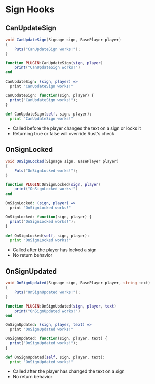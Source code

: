 # Sign Hooks

## CanUpdateSign

``` csharp
void CanUpdateSign(Signage sign, BasePlayer player)
{
    Puts("CanUpdateSign works!");
}
```

``` lua
function PLUGIN:CanUpdateSign(sign, player)
    print("CanUpdateSign works!")
end
```

``` coffeescript
CanUpdateSign: (sign, player) =>
  print "CanUpdateSign works!"
```

``` javascript
CanUpdateSign: function(sign, player) {
  print("CanUpdateSign works!");
}
```

``` python
def CanUpdateSign(self, sign, player):
  print "CanUpdateSign works!"
```

 * Called before the player changes the text on a sign or locks it
 * Returning true or false will override Rust's check

## OnSignLocked

``` csharp
void OnSignLocked(Signage sign, BasePlayer player)
{
    Puts("OnSignLocked works!");
}
```

``` lua
function PLUGIN:OnSignLocked(sign, player)
    print("OnSignLocked works!")
end
```

``` coffeescript
OnSignLocked: (sign, player) =>
  print "OnSignLocked works!"
```

``` javascript
OnSignLocked: function(sign, player) {
  print("OnSignLocked works!");
}
```

``` python
def OnSignLocked(self, sign, player):
  print "OnSignLocked works!"
```

 * Called after the player has locked a sign
 * No return behavior

## OnSignUpdated

``` csharp
void OnSignUpdated(Signage sign, BasePlayer player, string text)
{
    Puts("OnSignUpdated works!");
}
```

``` lua
function PLUGIN:OnSignUpdated(sign, player, text)
    print("OnSignUpdated works!")
end
```

``` coffeescript
OnSignUpdated: (sign, player, text) =>
  print "OnSignUpdated works!"
```

``` javascript
OnSignUpdated: function(sign, player, text) {
  print("OnSignUpdated works!");
}
```

``` python
def OnSignUpdated(self, sign, player, text):
  print "OnSignUpdated works!"
```

 * Called after the player has changed the text on a sign
 * No return behavior

